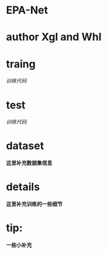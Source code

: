 # EPA-Net
# author Xgl and Whl


# traing
*训练代码*


# test
*训练代码*


# dataset
**这里补充数据集信息**
# details
**这里补充训练的一些细节**


# tip:
**一些小补充**
